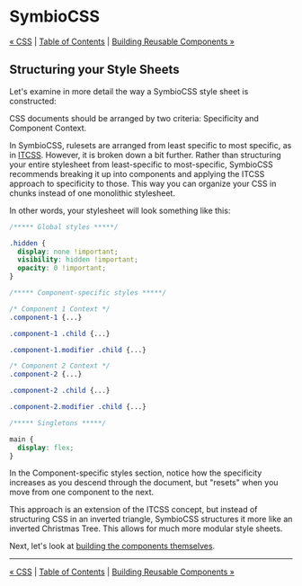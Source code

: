 # SymbioCSS

[&laquo; CSS](02_css.md) | [Table of Contents](https://github.com/gbdrummer/symbiocss) | [Building Reusable Components &raquo;](04_building-reusable-components.md)

## Structuring your Style Sheets

Let's examine in more detail the way a SymbioCSS style sheet is constructed:

CSS documents should be arranged by two criteria: Specificity and Component Context.

In SymbioCSS, rulesets are arranged from least specific to most specific, as in [ITCSS](http://itcss.io/). However, it is broken down a bit further. Rather than structuring your entire stylesheet from least-specific to most-specific, SymbioCSS recommends breaking it up into components and applying the ITCSS approach to specificity to those. This way you can organize your CSS in chunks instead of one monolithic stylesheet.

In other words, your stylesheet will look something like this:

```CSS
/***** Global styles *****/

.hidden {
  display: none !important;
  visibility: hidden !important;
  opacity: 0 !important;
}

/***** Component-specific styles *****/

/* Component 1 Context */
.component-1 {...}

.component-1 .child {...}

.component-1.modifier .child {...}

/* Component 2 Context */
.component-2 {...}

.component-2 .child {...}

.component-2.modifier .child {...}

/***** Singletons *****/

main {
  display: flex;
}

```

In the Component-specific styles section, notice how the specificity increases as you descend through the document, but "resets" when you move from one component to the next.

This approach is an extension of the ITCSS concept, but instead of structuring CSS in an inverted triangle, SymbioCSS structures it more like an inverted Christmas Tree. This allows for much more modular style sheets.

Next, let's look at [building the components themselves](04_building-reusable-components.md).

---
[&laquo; CSS](02_css.md) | [Table of Contents](https://github.com/gbdrummer/symbiocss) | [Building Reusable Components &raquo;](04_building-reusable-components.md)

